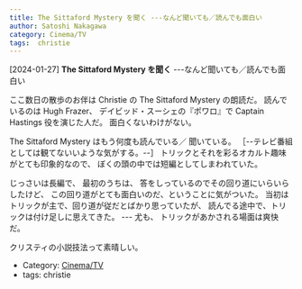 ```yaml
---
title: The Sittaford Mystery を聞く ---なんど聞いても／読んでも面白い
author: Satoshi Nakagawa
category: Cinema/TV
tags:  christie
---
```


[2024-01-27] **The Sittaford Mystery を聞く**  ---なんど聞いても／読んでも面白い

 ここ数日の散歩のお伴は
Christie の The Sittaford Mystery の朗読だ。
読んでいるのは Hugh Frazer、
デイビッド・スーシェの『ポワロ』で
Captain Hastings 役を演じた人だ。
面白くないわけがない。

 The Sittaford Mystery はもう何度も読んでいる／
聞いている。
［--テレビ番組としては観てないいような気がする。--］
トリックとそれを彩るオカルト趣味がとても印象的なので、
ぼくの頭の中では短編としてしまわれていた。

 じっさいは長編で、
最初のうちは、
答をしっているのでその回り道にいらいらしたけど、
この回り道がとても面白いのだ、ということに気がついた。
当初はトリックが主で、回り道が従だとばかり思っていたが、
読んでる途中で、トリックは付け足しに思えてきた。
--- 尤も、
トリックがあかされる場面は爽快だ。

 クリスティの小説技法って素晴しい。

- Category: [Cinema/TV](https://merapano.github.io/categories.html#Cinema/TV)
- tags:  christie
